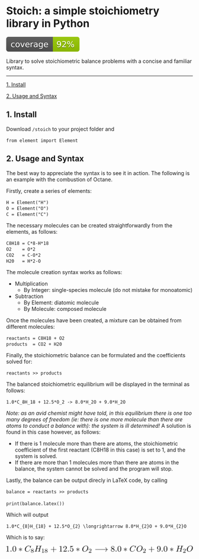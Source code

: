 # Stoich: a simple stoichiometry library in Python

![alt text](tests/coverage/coverage.svg ".coverage available in tests/coverage/")

Library to solve stoichiometric balance problems with a concise and familiar syntax.

---

[ 1. Install ](#1-install)

[ 2. Usage and Syntax ](#2-usage-and-syntax)

## 1. Install

Download `/stoich` to your project folder and

    from element import Element

## 2. Usage and Syntax

The best way to appreciate the syntax is to see it in action. The following is an example with the combustion of Octane.

Firstly, create a series of elements:

    H = Element("H")
    O = Element("O")
    C = Element("C")

The necessary molecules can be created straightforwardly from the elements, as follows:

    C8H18 = C*8-H*18
    O2    = O*2
    CO2   = C-O*2
    H20   = H*2-O

The molecule creation syntax works as follows:

- Multiplication
    - By Integer: single-species molecule (do not mistake for monoatomic)
- Subtraction
    - By Element: diatomic molecule
    - By Molecule: composed molecule

Once the molecules have been created, a mixture can be obtained from different molecules:

    reactants = C8H18 + O2
    products  = CO2 + H20

Finally, the stoichiometric balance can be formulated and the coefficients solved for:

    reactants >> products

The balanced stoichiometric equilibrium will be displayed in the terminal as follows:

    1.0*C_8H_18 + 12.5*O_2 -> 8.0*H_2O + 9.0*H_2O

_Note: as an avid chemist might have told, in this equilibrium there is one too many degrees of freedom (ie: there is one more molecule than there are atoms to conduct a balance with): the system is ill determined!_ A solution is found in this case however, as follows:

- If there is 1 molecule more than there are atoms, the stoichiometric coefficient of the first reactant (C8H18 in this case) is set to 1, and the system is solved.
- If there are more than 1 molecules more than there are atoms in the balance, the system cannot be solved and the program will stop.

Lastly, the balance can be output direcly in LaTeX code, by calling

    balance = reactants >> products

    print(balance.latex())

Which will output

    1.0*C_{8}H_{18} + 12.5*O_{2} \longrightarrow 8.0*H_{2}O + 9.0*H_{2}O

Which is to say:

![alt text](demo/octane_stoich_latex.png "Octane combustion stoichiometric equilibrium")

